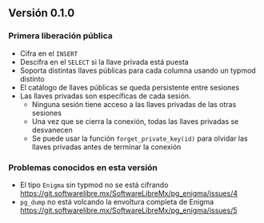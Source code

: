 ## Versión 0.1.0

### Primera liberación pública
- Cifra en el `INSERT`
- Descifra en el `SELECT` si la llave privada está puesta
- Soporta distintas llaves públicas para cada columna usando un typmod distinto
- El catálogo de llaves públicas se queda persistente entre sesiones
- Las llaves privadas son específicas de cada sesión. 
    - Ninguna sesión tiene acceso a las llaves privadas de las otras sesiones 
    - Una vez que se cierra la conexión, todas las llaves privadas se desvanecen
    - Se puede usar la función `forget_private_key(id)` para olvidar las llaves privadas antes de terminar la conexión

### Problemas conocidos en esta versión
- El tipo `Enigma` sin typmod no se está cifrando https://git.softwarelibre.mx/SoftwareLibreMx/pg_enigma/issues/4
- `pg_dump` no está volcando la envoltura completa de Enigma https://git.softwarelibre.mx/SoftwareLibreMx/pg_enigma/issues/5
